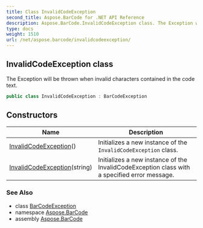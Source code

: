 ```yaml
---
title: Class InvalidCodeException
second_title: Aspose.BarCode for .NET API Reference
description: Aspose.BarCode.InvalidCodeException class. The Exception will be thrown when invalid characters contained in the code text
type: docs
weight: 1510
url: /net/aspose.barcode/invalidcodeexception/
---
```

## InvalidCodeException class

The Exception will be thrown when invalid characters contained in the code text.

```csharp
public class InvalidCodeException : BarCodeException
```

## Constructors

| Name | Description |
| --- | --- |
| [InvalidCodeException](invalidcodeexception/#constructor)() | Initializes a new instance of the `InvalidCodeException` class. |
| [InvalidCodeException](invalidcodeexception/#constructor_1)(string) | Initializes a new instance of the InvalidCodeException class with a specified error message. |

### See Also

* class [BarCodeException](../barcodeexception/)
* namespace [Aspose.BarCode](../../aspose.barcode/)
* assembly [Aspose.BarCode](../../)


